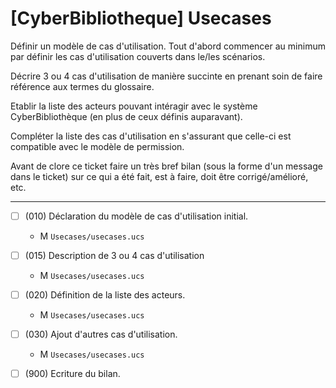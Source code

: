 [CyberBibliotheque] Usecases
==================================================================

Définir un modèle de cas d'utilisation.
Tout d'abord commencer au minimum par définir les cas
d'utilisation couverts dans le/les scénarios.

Décrire 3 ou 4 cas d'utilisation de manière succinte en prenant
soin de faire référence aux termes du glossaire.

Etablir la liste des acteurs pouvant intéragir avec le
système CyberBibliothèque (en plus de ceux définis auparavant).

Compléter la liste des cas d'utilisation en s'assurant que
celle-ci est compatible avec le modèle de permission.

Avant de clore ce ticket faire un très bref bilan
(sous la forme d'un message dans le ticket) sur ce qui a été
fait, est à faire, doit être corrigé/amélioré, etc.


________

- [ ] (010) Déclaration du modèle de cas d'utilisation initial.
    - M ``Usecases/usecases.ucs``
- [ ] (015) Description de 3 ou 4 cas d'utilisation
    - M ``Usecases/usecases.ucs``
- [ ] (020) Définition de la liste des acteurs.
    - M ``Usecases/usecases.ucs``
- [ ] (030) Ajout d'autres cas d'utilisation.
    - M ``Usecases/usecases.ucs``
- [ ] (900) Ecriture du bilan.

    
